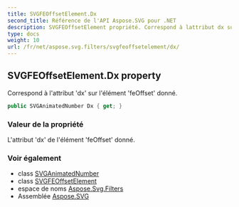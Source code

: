 ```yaml
---
title: SVGFEOffsetElement.Dx
second_title: Référence de l'API Aspose.SVG pour .NET
description: SVGFEOffsetElement propriété. Correspond à lattribut dx sur lélément feOffset donné.
type: docs
weight: 10
url: /fr/net/aspose.svg.filters/svgfeoffsetelement/dx/
---
```

## SVGFEOffsetElement.Dx property

Correspond à l'attribut 'dx' sur l'élément 'feOffset' donné.

```csharp
public SVGAnimatedNumber Dx { get; }
```

### Valeur de la propriété

L'attribut 'dx' de l'élément 'feOffset' donné.

### Voir également

* class [SVGAnimatedNumber](../../../aspose.svg.datatypes/svganimatednumber/)
* class [SVGFEOffsetElement](../)
* espace de noms [Aspose.Svg.Filters](../../svgfeoffsetelement/)
* Assemblée [Aspose.SVG](../../../)


